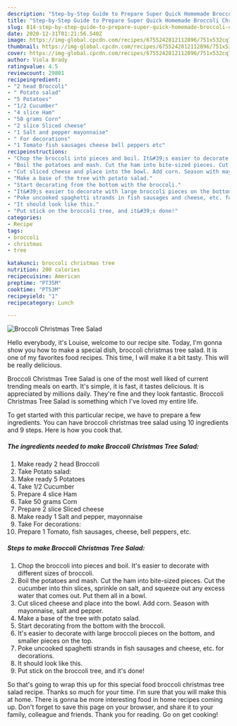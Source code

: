 ```yaml
---
description: "Step-by-Step Guide to Prepare Super Quick Homemade Broccoli Christmas Tree Salad"
title: "Step-by-Step Guide to Prepare Super Quick Homemade Broccoli Christmas Tree Salad"
slug: 814-step-by-step-guide-to-prepare-super-quick-homemade-broccoli-christmas-tree-salad
date: 2020-12-31T01:21:56.540Z
image: https://img-global.cpcdn.com/recipes/6755242812112896/751x532cq70/broccoli-christmas-tree-salad-recipe-main-photo.jpg
thumbnail: https://img-global.cpcdn.com/recipes/6755242812112896/751x532cq70/broccoli-christmas-tree-salad-recipe-main-photo.jpg
cover: https://img-global.cpcdn.com/recipes/6755242812112896/751x532cq70/broccoli-christmas-tree-salad-recipe-main-photo.jpg
author: Viola Brady
ratingvalue: 4.5
reviewcount: 29801
recipeingredient:
- "2 head Broccoli"
- " Potato salad"
- "5 Potatoes"
- "1/2 Cucumber"
- "4 slice Ham"
- "50 grams Corn"
- "2 slice Sliced cheese"
- "1 Salt and pepper mayonnaise"
- " For decorations"
- "1 Tomato fish sausages cheese bell peppers etc"
recipeinstructions:
- "Chop the broccoli into pieces and boil. It&#39;s easier to decorate with different sizes of broccoli."
- "Boil the potatoes and mash. Cut the ham into bite-sized pieces. Cut the cucumber into thin slices, sprinkle on salt, and squeeze out any excess water that comes out. Put them all in a bowl."
- "Cut sliced cheese and place into the bowl. Add corn. Season with mayonnaise, salt and pepper."
- "Make a base of the tree with potato salad."
- "Start decorating from the bottom with the broccoli."
- "It&#39;s easier to decorate with large broccoli pieces on the bottom, and smaller pieces on the top."
- "Poke uncooked spaghetti strands in fish sausages and cheese, etc. for decorations."
- "It should look like this."
- "Put stick on the broccoli tree, and it&#39;s done!"
categories:
- Recipe
tags:
- broccoli
- christmas
- tree

katakunci: broccoli christmas tree 
nutrition: 200 calories
recipecuisine: American
preptime: "PT35M"
cooktime: "PT53M"
recipeyield: "1"
recipecategory: Lunch

---
```



![Broccoli Christmas Tree Salad](https://img-global.cpcdn.com/recipes/6755242812112896/751x532cq70/broccoli-christmas-tree-salad-recipe-main-photo.jpg)

Hello everybody, it's Louise, welcome to our recipe site. Today, I'm gonna show you how to make a special dish, broccoli christmas tree salad. It is one of my favorites food recipes. This time, I will make it a bit tasty. This will be really delicious.



Broccoli Christmas Tree Salad is one of the most well liked of current trending meals on earth. It's simple, it is fast, it tastes delicious. It is appreciated by millions daily. They're fine and they look fantastic. Broccoli Christmas Tree Salad is something which I've loved my entire life.


To get started with this particular recipe, we have to prepare a few ingredients. You can have broccoli christmas tree salad using 10 ingredients and 9 steps. Here is how you cook that.

<!--inarticleads1-->

##### The ingredients needed to make Broccoli Christmas Tree Salad:

1. Make ready 2 head Broccoli
1. Take  Potato salad:
1. Make ready 5 Potatoes
1. Take 1/2 Cucumber
1. Prepare 4 slice Ham
1. Take 50 grams Corn
1. Prepare 2 slice Sliced cheese
1. Make ready 1 Salt and pepper, mayonnaise
1. Take  For decorations:
1. Prepare 1 Tomato, fish sausages, cheese, bell peppers, etc.




<!--inarticleads2-->

##### Steps to make Broccoli Christmas Tree Salad:

1. Chop the broccoli into pieces and boil. It&#39;s easier to decorate with different sizes of broccoli.
1. Boil the potatoes and mash. Cut the ham into bite-sized pieces. Cut the cucumber into thin slices, sprinkle on salt, and squeeze out any excess water that comes out. Put them all in a bowl.
1. Cut sliced cheese and place into the bowl. Add corn. Season with mayonnaise, salt and pepper.
1. Make a base of the tree with potato salad.
1. Start decorating from the bottom with the broccoli.
1. It&#39;s easier to decorate with large broccoli pieces on the bottom, and smaller pieces on the top.
1. Poke uncooked spaghetti strands in fish sausages and cheese, etc. for decorations.
1. It should look like this.
1. Put stick on the broccoli tree, and it&#39;s done!




So that's going to wrap this up for this special food broccoli christmas tree salad recipe. Thanks so much for your time. I'm sure that you will make this at home. There is gonna be more interesting food in home recipes coming up. Don't forget to save this page on your browser, and share it to your family, colleague and friends. Thank you for reading. Go on get cooking!

